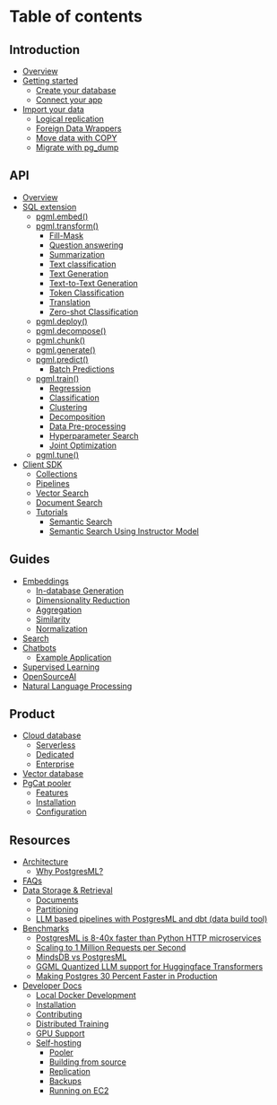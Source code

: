 # Table of contents

## Introduction

* [Overview](README.md)
* [Getting started](introduction/getting-started/README.md)
  * [Create your database](introduction/getting-started/create-your-database.md)
  * [Connect your app](introduction/getting-started/connect-your-app.md)
* [Import your data](introduction/getting-started/import-your-data/README.md)
  * [Logical replication](introduction/getting-started/import-your-data/logical-replication/README.md)
  * [Foreign Data Wrappers](introduction/getting-started/import-your-data/foreign-data-wrappers.md)
  * [Move data with COPY](introduction/getting-started/import-your-data/copy.md)
  * [Migrate with pg_dump](introduction/getting-started/import-your-data/pg-dump.md)

## API

* [Overview](api/overview.md)
* [SQL extension](api/sql-extension/README.md)
  * [pgml.embed()](api/sql-extension/pgml.embed.md)
  * [pgml.transform()](api/sql-extension/pgml.transform/README.md)
    * [Fill-Mask](api/sql-extension/pgml.transform/fill-mask.md)
    * [Question answering](api/sql-extension/pgml.transform/question-answering.md)
    * [Summarization](api/sql-extension/pgml.transform/summarization.md)
    * [Text classification](api/sql-extension/pgml.transform/text-classification.md)
    * [Text Generation](api/sql-extension/pgml.transform/text-generation.md)
    * [Text-to-Text Generation](api/sql-extension/pgml.transform/text-to-text-generation.md)
    * [Token Classification](api/sql-extension/pgml.transform/token-classification.md)
    * [Translation](api/sql-extension/pgml.transform/translation.md)
    * [Zero-shot Classification](api/sql-extension/pgml.transform/zero-shot-classification.md)
  * [pgml.deploy()](api/sql-extension/pgml.deploy.md)
  * [pgml.decompose()](api/sql-extension/pgml.decompose.md)
  * [pgml.chunk()](api/sql-extension/pgml.chunk.md)
  * [pgml.generate()](api/sql-extension/pgml.generate.md)
  * [pgml.predict()](api/sql-extension/pgml.predict/README.md)
    * [Batch Predictions](api/sql-extension/pgml.predict/batch-predictions.md)
  * [pgml.train()](api/sql-extension/pgml.train/README.md)
    * [Regression](api/sql-extension/pgml.train/regression.md)
    * [Classification](api/sql-extension/pgml.train/classification.md)
    * [Clustering](api/sql-extension/pgml.train/clustering.md)
    * [Decomposition](api/sql-extension/pgml.train/decomposition.md)
    * [Data Pre-processing](api/sql-extension/pgml.train/data-pre-processing.md)
    * [Hyperparameter Search](api/sql-extension/pgml.train/hyperparameter-search.md)
    * [Joint Optimization](api/sql-extension/pgml.train/joint-optimization.md)
  * [pgml.tune()](api/sql-extension/pgml.tune.md)
* [Client SDK](api/client-sdk/README.md)
  * [Collections](api/client-sdk/collections.md)
  * [Pipelines](api/client-sdk/pipelines.md)
  * [Vector Search](api/client-sdk/search.md)
  * [Document Search](api/client-sdk/document-search.md)
  * [Tutorials](api/client-sdk/tutorials/README.md)
    * [Semantic Search](api/client-sdk/tutorials/semantic-search.md)
    * [Semantic Search Using Instructor Model](api/client-sdk/tutorials/semantic-search-1.md)

## Guides

* [Embeddings](open-source/pgml/guides/embeddings/README.md)
  * [In-database Generation](open-source/pgml/guides/embeddings/in-database-generation.md)
  * [Dimensionality Reduction](open-source/pgml/guides/embeddings/dimensionality-reduction.md)
  * [Aggregation](open-source/pgml/guides/embeddings/vector-aggregation.md)
  * [Similarity](open-source/pgml/guides/embeddings/vector-similarity.md)
  * [Normalization](open-source/pgml/guides/embeddings/vector-normalization.md) 
  <!-- * [Indexing w/ pgvector](guides/embeddings/indexing-w-pgvector.md) -->
  <!-- * [Re-ranking nearest neighbors](guides/embeddings/re-ranking-nearest-neighbors.md) -->
  <!-- * [Proprietary Models](guides/embeddings/proprietary-models.md) --> 
* [Search](open-source/pgml/guides/improve-search-results-with-machine-learning.md)
* [Chatbots](open-source/pgml/guides/chatbots/README.md)
  * [Example Application](use-cases/chatbots.md)
* [Supervised Learning](open-source/pgml/guides/supervised-learning.md)
* [OpenSourceAI](open-source/pgml/guides/opensourceai.md)
* [Natural Language Processing](open-source/pgml/guides/natural-language-processing.md)

<!--
* [Search]()
  * [Keyword Search]()
  * [Vector Search]()
  * [Hybrid Search]()
  * [Ranking]()
* [Transformers & LLMs]()
  * [Text Generation]()
  * [Prompt Engineering]()
  * [Unified RAG]()
* [Personalization]()
* [Recommendations]()
* [Forecasting]()
  * [Time series]()
  * [Events]()
* [Fraud Detection]()
* [Incentive Optimization]()
* [Machine Learning]()
  * [Feature Engineering]()
  * [Regression]()
  * [Classification]()
  * [Clustering]()
  * [Matrix Decomposition]()
* [Natural Language Processing]()
  * [Tokenization]()
  * [Chunking]()
  * [Text Generation]()
  * [Sentiment Analysis]()
  * [Summarization]()

## Reference

* [SQL]()
  * [Explain plans]()
  * [Composition]()
* [LLMs]()
  * [LLama]() 
  * [GPT]()
  * [Facon]()
* [Glossary]()

-->
  
## Product

* [Cloud database](product/cloud-database/README.md)
  * [Serverless](product/cloud-database/serverless.md)
  * [Dedicated](product/cloud-database/dedicated.md)
  * [Enterprise](product/cloud-database/plans.md)
* [Vector database](product/vector-database.md)
* [PgCat pooler](product/pgcat/README.md)
  * [Features](product/pgcat/features.md)
  * [Installation](product/pgcat/installation.md)
  * [Configuration](product/pgcat/configuration.md)


## Resources

* [Architecture](resources/architecture/README.md)
  * [Why PostgresML?](resources/architecture/why-postgresml.md)
* [FAQs](resources/faqs.md)
* [Data Storage & Retrieval](resources/data-storage-and-retrieval/README.md)
  * [Documents](resources/data-storage-and-retrieval/documents.md)
  * [Partitioning](resources/data-storage-and-retrieval/partitioning.md)
  * [LLM based pipelines with PostgresML and dbt (data build tool)](resources/data-storage-and-retrieval/llm-based-pipelines-with-postgresml-and-dbt-data-build-tool.md)
* [Benchmarks](resources/benchmarks/postgresml-is-8-40x-faster-than-python-http-microservices.md)
  * [PostgresML is 8-40x faster than Python HTTP microservices](resources/benchmarks/postgresml-is-8-40x-faster-than-python-http-microservices.md)
  * [Scaling to 1 Million Requests per Second](resources/benchmarks/million-requests-per-second.md)
  * [MindsDB vs PostgresML](resources/benchmarks/mindsdb-vs-postgresml.md)
  * [GGML Quantized LLM support for Huggingface Transformers](resources/benchmarks/ggml-quantized-llm-support-for-huggingface-transformers.md)
  * [Making Postgres 30 Percent Faster in Production](resources/benchmarks/making-postgres-30-percent-faster-in-production.md)
* [Developer Docs](resources/developer-docs/README.md)
  * [Local Docker Development](resources/developer-docs/quick-start-with-docker.md)
  * [Installation](resources/developer-docs/installation.md)
  * [Contributing](resources/developer-docs/contributing.md)
  * [Distributed Training](resources/developer-docs/distributed-training.md)
  * [GPU Support](resources/developer-docs/gpu-support.md)
  * [Self-hosting](resources/developer-docs/self-hosting/README.md)
    * [Pooler](resources/developer-docs/self-hosting/pooler.md)
    * [Building from source](resources/developer-docs/self-hosting/building-from-source.md)
    * [Replication](resources/developer-docs/self-hosting/replication.md)
    * [Backups](resources/developer-docs/self-hosting/backups.md)
    * [Running on EC2](resources/developer-docs/self-hosting/running-on-ec2.md)

